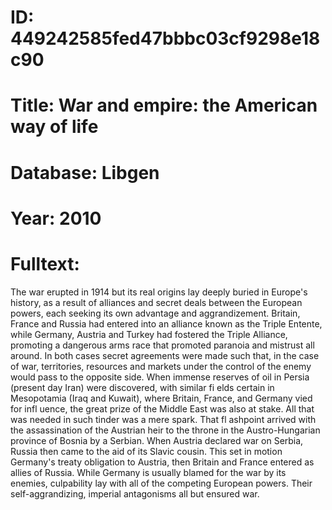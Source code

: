 # ID: 449242585fed47bbbc03cf9298e18c90
# Title: War and empire: the American way of life
# Database: Libgen
# Year: 2010
# Fulltext:
The war erupted in 1914 but its real origins lay deeply buried in Europe's history, as a result of alliances and secret deals between the European powers, each seeking its own advantage and aggrandizement.
Britain, France and Russia had entered into an alliance known as the Triple Entente, while Germany, Austria and Turkey had fostered the Triple Alliance, promoting a dangerous arms race that promoted paranoia and mistrust all around.
In both cases secret agreements were made such that, in the case of war, territories, resources and markets under the control of the enemy would pass to the opposite side.
When immense reserves of oil in Persia (present day Iran) were discovered, with similar fi elds certain in Mesopotamia (Iraq and Kuwait), where Britain, France, and Germany vied for infl uence, the great prize of the Middle East was also at stake.
All that was needed in such tinder was a mere spark.
That fl ashpoint arrived with the assassination of the Austrian heir to the throne in the Austro-Hungarian province of Bosnia by a Serbian.
When Austria declared war on Serbia, Russia then came to the aid of its Slavic cousin.
This set in motion Germany's treaty obligation to Austria, then Britain and France entered as allies of Russia.
While Germany is usually blamed for the war by its enemies, culpability lay with all of the competing European powers.
Their self-aggrandizing, imperial antagonisms all but ensured war.